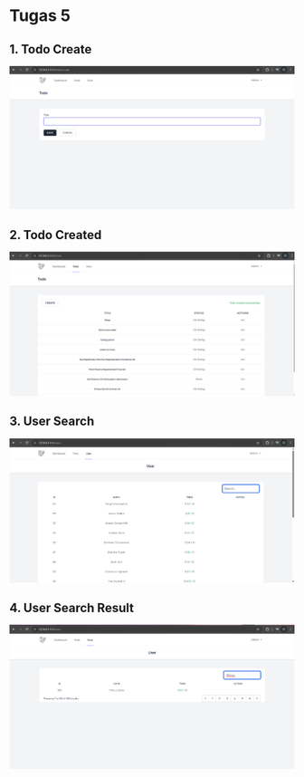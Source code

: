 # Tugas 5

## 1. Todo Create
![Alt text](screenshot/tugas5/todoCreate.png)

## 2. Todo Created
![Alt text](screenshot/tugas5/todoCreated.png)

## 3. User Search
![Alt text](screenshot/tugas5/userSearch.png)

## 4. User Search Result
![Alt text](screenshot/tugas5/userSearchResult.png)

